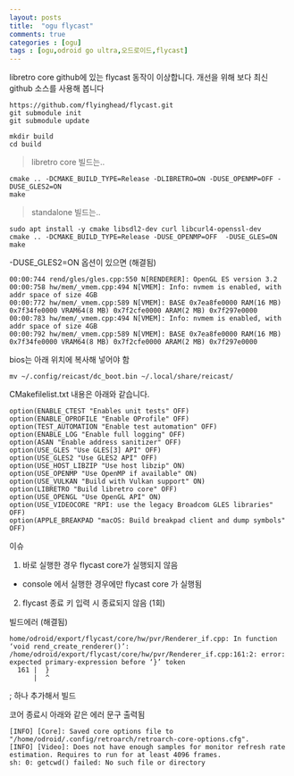 ```yaml
---
layout: posts
title:  "ogu flycast"
comments: true
categories : [ogu]
tags : [ogu,odroid go ultra,오드로이드,flycast]
---
```


libretro core github에 있는 flycast 동작이 이상합니다.
개선을 위해 보다 최신 github 소스를 사용해 봅니다


    https://github.com/flyinghead/flycast.git
    git submodule init
    git submodule update

    mkdir build
    cd build

> libretro core 빌드는..

    cmake .. -DCMAKE_BUILD_TYPE=Release -DLIBRETRO=ON -DUSE_OPENMP=OFF -DUSE_GLES2=ON
    make

> standalone 빌드는..

    sudo apt install -y cmake libsdl2-dev curl libcurl4-openssl-dev
    cmake .. -DCMAKE_BUILD_TYPE=Release -DUSE_OPENMP=OFF  -DUSE_GLES=ON
    make


-DUSE_GLES2=ON 옵션이 있으면 (해결됨)

    00:00:744 rend/gles/gles.cpp:550 N[RENDERER]: OpenGL ES version 3.2
    00:00:758 hw/mem/_vmem.cpp:494 N[VMEM]: Info: nvmem is enabled, with addr space of size 4GB
    00:00:772 hw/mem/_vmem.cpp:589 N[VMEM]: BASE 0x7ea8fe0000 RAM(16 MB) 0x7f34fe0000 VRAM64(8 MB) 0x7f2cfe0000 ARAM(2 MB) 0x7f297e0000
    00:00:783 hw/mem/_vmem.cpp:494 N[VMEM]: Info: nvmem is enabled, with addr space of size 4GB
    00:00:792 hw/mem/_vmem.cpp:589 N[VMEM]: BASE 0x7ea8fe0000 RAM(16 MB) 0x7f34fe0000 VRAM64(8 MB) 0x7f2cfe0000 ARAM(2 MB) 0x7f297e0000


bios는 아래 위치에 복사해 넣어야 함

    mv ~/.config/reicast/dc_boot.bin ~/.local/share/reicast/


CMakefilelist.txt  내용은 아래와 같습니다.

    option(ENABLE_CTEST "Enables unit tests" OFF)
    option(ENABLE_OPROFILE "Enable OProfile" OFF)
    option(TEST_AUTOMATION "Enable test automation" OFF)
    option(ENABLE_LOG "Enable full logging" OFF)
    option(ASAN "Enable address sanitizer" OFF)
    option(USE_GLES "Use GLES[3] API" OFF)
    option(USE_GLES2 "Use GLES2 API" OFF)
    option(USE_HOST_LIBZIP "Use host libzip" ON)
    option(USE_OPENMP "Use OpenMP if available" ON)
    option(USE_VULKAN "Build with Vulkan support" ON)
    option(LIBRETRO "Build libretro core" OFF)
    option(USE_OPENGL "Use OpenGL API" ON)
    option(USE_VIDEOCORE "RPI: use the legacy Broadcom GLES libraries" OFF)
    option(APPLE_BREAKPAD "macOS: Build breakpad client and dump symbols" OFF)


이슈

1. 바로 실행한 경우 flycast core가 실행되지 않음
- console 에서 실행한 경우에만 flycast core 가 실행됨
2. flycast 종료 키 입력 시 종료되지 않음 (1회)

빌드에러 (해결됨)

    home/odroid/export/flycast/core/hw/pvr/Renderer_if.cpp: In function ‘void rend_create_renderer()’:
    /home/odroid/export/flycast/core/hw/pvr/Renderer_if.cpp:161:2: error: expected primary-expression before ‘}’ token
      161 |  }
          |  ^

; 하나 추가해서 빌드


코어 종료시 아래와 같은 에러 문구 출력됨

    [INFO] [Core]: Saved core options file to "/home/odroid/.config/retroarch/retroarch-core-options.cfg".
    [INFO] [Video]: Does not have enough samples for monitor refresh rate estimation. Requires to run for at least 4096 frames.
    sh: 0: getcwd() failed: No such file or directory

